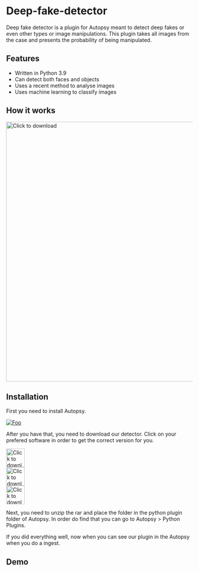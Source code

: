 # Deep-fake-detector

Deep fake detector is a plugin for Autopsy meant to detect deep fakes or even other types or image manipulations.
This plugin takes all images from the case and presents the probability of being manipulated.

## Features

- Written in Python 3.9 
- Can detect both faces and objects
- Uses a recent method to analyse images
- Uses machine learning to classify images

## How it works

<img src="https://github.com/saraferreirascf/Deep-fake-detector/blob/main/arquitetura3.png" alt="Click to download" width="700"/>

## Installation

First you need to install Autopsy. 

<a href="https://www.autopsy.com/download/" target="_blank" rel="Click to dowload" >![Foo](https://github.com/saraferreirascf/Deep-fake-detector/blob/main/autopsy.jpeg)</a><br/>

After you have that, you need to download our detector. Click on your prefered software in order to get the correct version for you.<br/>

<div class="row">
  <div class="column">
    <img src="https://github.com/saraferreirascf/Deep-fake-detector/blob/main/windows.png" alt="Click to download" width="50" href="https://www.autopsy.com/download/" />
  </div>
<div class="column">
   <img src="https://github.com/saraferreirascf/Deep-fake-detector/blob/main/apple.png" alt="Click to download" width="50" href="https://www.autopsy.com/download/"/>
  </div>
  <div class="column">
    <img src="https://github.com/saraferreirascf/Deep-fake-detector/blob/main/linux.png" alt="Click to download" width="50" href="https://www.autopsy.com/download/"/>
  </div>
</div>


Next, you need to unzip the rar and place the folder in the python plugin folder of Autopsy. In order do find that you can go to Autopsy > Python Plugins.

If you did everything well, now when you can see our plugin in the Autopsy when you do a ingest.

## Demo



